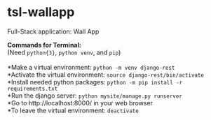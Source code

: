 # tsl-wallapp
Full-Stack application: Wall App

**Commands for Terminal:**\
(Need `python{3}`, `python venv`, and `pip`)\
\
*Make a virtual environment: `python -m venv django-rest`\
*Activate the virtual environment: `source django-rest/bin/activate`\
*Install needed python packages: `python -m pip install -r requirements.txt`\
*Run the django server: `python mysite/manage.py runserver`\
*Go to http://localhost:8000/ in your web browser\
*To leave the virtual environment: `deactivate`
